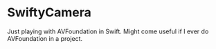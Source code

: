 # SwiftyCamera

Just playing with AVFoundation in Swift. Might come useful if I ever do AVFoundation in a project.
